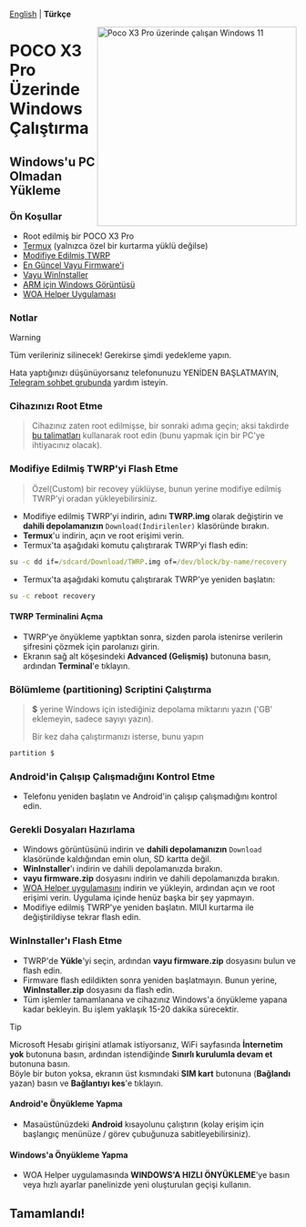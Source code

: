 [English](/guide/nopc.md) | **Türkçe**

<img align="right" src="https://github.com/n00b69/woa-vayu/blob/main/vayu.png" width="350" alt="Poco X3 Pro üzerinde çalışan Windows 11">

# POCO X3 Pro Üzerinde Windows Çalıştırma

## Windows'u PC Olmadan Yükleme

### Ön Koşullar
- Root edilmiş bir POCO X3 Pro
- [Termux](https://play.google.com/store/apps/details?id=com.termux) (yalnızca özel bir kurtarma yüklü değilse)
- [Modifiye Edilmiş TWRP](https://github.com/n00b69/woa-vayu/releases/tag/Recovery)
- [En Güncel Vayu Firmware'i](https://xmfirmwareupdater.com/firmware/vayu/)
- [Vayu WinInstaller](https://github.com/Kumar-Jy/WinInstaller/releases/tag/Vayu_WinInstaller)
- [ARM için Windows Görüntüsü](https://arkt-7.github.io/woawin/)
- [WOA Helper Uygulaması](https://github.com/n00b69/woa-helper/releases/tag/APK)

### Notlar
> [!WARNING]  
> Tüm verileriniz silinecek! Gerekirse şimdi yedekleme yapın.
>  
> Hata yaptığınızı düşünüyorsanız telefonunuzu YENİDEN BAŞLATMAYIN, [Telegram sohbet grubunda](https://t.me/wininstaller) yardım isteyin.

### Cihazınızı Root Etme
> Cihazınız zaten root edilmişse, bir sonraki adıma geçin; aksi takdirde [bu talimatları](/guide/tr-TR/root_tr-TR.md) kullanarak root edin (bunu yapmak için bir PC'ye ihtiyacınız olacak).

### Modifiye Edilmiş TWRP'yi Flash Etme
> Özel(Custom) bir recovey yüklüyse, bunun yerine modifiye edilmiş TWRP'yi oradan yükleyebilirsiniz.
- Modifiye edilmiş TWRP'yi indirin, adını **TWRP.img** olarak değiştirin ve **dahili depolamanızın** `Download(İndirilenler)` klasöründe bırakın.
- **Termux**'u indirin, açın ve root erişimi verin.
- Termux'ta aşağıdaki komutu çalıştırarak TWRP'yi flash edin:
```cmd
su -c dd if=/sdcard/Download/TWRP.img of=/dev/block/by-name/recovery
```
- Termux'ta aşağıdaki komutu çalıştırarak TWRP'ye yeniden başlatın:
```cmd
su -c reboot recovery
```

#### TWRP Terminalini Açma
- TWRP'ye önyükleme yaptıktan sonra, sizden parola istenirse verilerin şifresini çözmek için parolanızı girin.
- Ekranın sağ alt köşesindeki **Advanced (Gelişmiş)** butonuna basın, ardından **Terminal**'e tıklayın.

### Bölümleme (partitioning) Scriptini Çalıştırma
> **$** yerine Windows için istediğiniz depolama miktarını yazın ('GB' eklemeyin, sadece sayıyı yazın).  
>
> Bir kez daha çalıştırmanızı isterse, bunu yapın
```cmd
partition $
```

### Android'in Çalışıp Çalışmadığını Kontrol Etme
- Telefonu yeniden başlatın ve Android'in çalışıp çalışmadığını kontrol edin.

### Gerekli Dosyaları Hazırlama
- Windows görüntüsünü indirin ve **dahili depolamanızın** `Download` klasöründe kaldığından emin olun, SD kartta değil.
- **WinInstaller**'ı indirin ve dahili depolamanızda bırakın.
- **vayu firmware.zip** dosyasını indirin ve dahili depolamanızda bırakın.
- [WOA Helper uygulamasını](https://github.com/n00b69/woa-helper/releases/tag/APK) indirin ve yükleyin, ardından açın ve root erişimi verin. Uygulama içinde henüz başka bir şey yapmayın.
- Modifiye edilmiş TWRP'ye yeniden başlatın. MIUI kurtarma ile değiştirildiyse tekrar flash edin.

### WinInstaller'ı Flash Etme
- TWRP'de **Yükle**'yi seçin, ardından **vayu firmware.zip** dosyasını bulun ve flash edin.
- Firmware flash edildikten sonra yeniden başlatmayın. Bunun yerine, **WinInstaller.zip** dosyasını da flash edin.
- Tüm işlemler tamamlanana ve cihazınız Windows'a önyükleme yapana kadar bekleyin. Bu işlem yaklaşık 15-20 dakika sürecektir.

> [!Tip]  
> Microsoft Hesabı girişini atlamak istiyorsanız, WiFi sayfasında **İnternetim yok** butonuna basın, ardından istendiğinde **Sınırlı kurulumla devam et** butonuna basın.  
> Böyle bir buton yoksa, ekranın üst kısmındaki **SIM kart** butonuna (**Bağlandı** yazan) basın ve **Bağlantıyı kes**'e tıklayın.

#### Android'e Önyükleme Yapma
- Masaüstünüzdeki **Android** kısayolunu çalıştırın (kolay erişim için başlangıç menünüze / görev çubuğunuza sabitleyebilirsiniz).

#### Windows'a Önyükleme Yapma
- WOA Helper uygulamasında **WINDOWS'A HIZLI ÖNYÜKLEME**'ye basın veya hızlı ayarlar panelinizde yeni oluşturulan geçişi kullanın.

## Tamamlandı!
